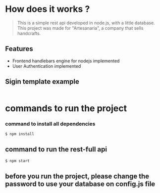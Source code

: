 # How does it works ?
> This is a simple rest api developed in node.js, with a little database. This project was made for "Artesanaria", a company that sells handcrafts.
## Features

- Frontend handlebars engine for nodejs implemented
- User Authentication implemented
## Sigin template example
![]()
# commands to run the project
### command to install all dependencies
```bash
$ npm install
```
## command to run the rest-full api
```bash
$ npm start
```
## before you run the project, please change the password to use your database on config.js file